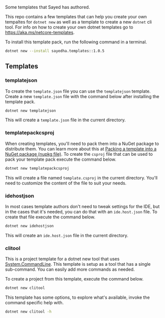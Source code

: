 Some templates that Sayed has authored.

This repo contains a few templates that can help you create your own tempaltes for `dotnet new` as well as a template to create a new `dotnet` cli tool. 
For info on how to create your own dotnet templates go to https://aka.ms/netcore-templates.

To install this template pack, run the following command in a terminal.

```bash
dotnet new --install sayedha.templates::1.0.5
```

## Templates

### templatejson

To create the `template.json` file you can use the `templatejson` template. Create a new `template.json` file with the command below after installing the template pack.

```bash
dotnet new templatejson
```

This will create a `template.json` file in the current directory.

### templatepackcsproj

When creating templates, you'll need to pack them into a NuGet package to distribute them. You can learn more about this at 
[Packing a template into a NuGet package (nupkg file)](https://docs.microsoft.com/en-us/dotnet/core/tools/custom-templates#packing-a-template-into-a-nuget-package-nupkg-file).
To create the `csproj` file that can be used to pack your template pack execute the command below.

```bash
dotnet new templatepackcsproj
```

This will create a file named `template.csproj` in the current directory. You'll need to customize the content of the file to suit your needs.

### idehostjson

In most cases template authors don't need to tweak settings for the IDE, but in the cases that it's needed, you can do that with an `ide.host.json` file. To create
that file execute the command below.

```bash
dotnet new idehostjson
```

This will create an `ide.host.json` file in the current directory.

### clitool

This is a project template for a dotnet new tool that uses [System.CommandLine](https://github.com/dotnet/command-line-api). This template is setup as a tool that has a single sub-command.
You can easily add more commands as needed.

To create a project from this template, execute the command below.

```bash
dotnet new clitool
```

This template has some options, to explore what's available, invoke the command specific help with.

```bash
dotnet new clitool -h
```

